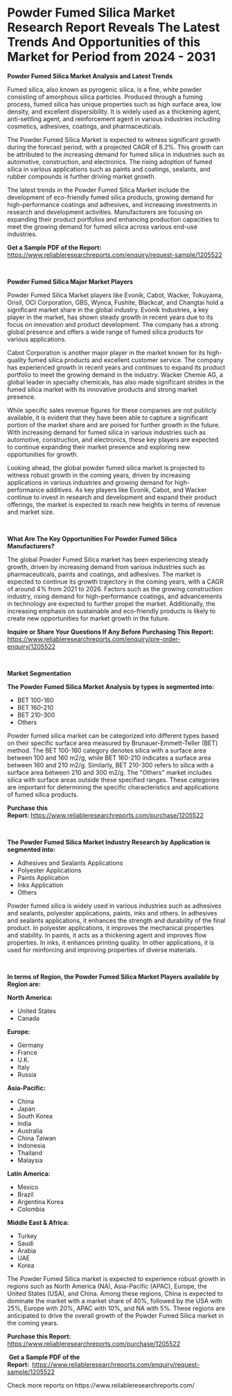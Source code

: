 <p><h1>Powder Fumed Silica Market Research Report Reveals The Latest Trends And Opportunities of this Market for Period from 2024 - 2031</h1></p><p><strong>Powder Fumed Silica Market Analysis and Latest Trends</strong></p>
<p><p>Fumed silica, also known as pyrogenic silica, is a fine, white powder consisting of amorphous silica particles. Produced through a fuming process, fumed silica has unique properties such as high surface area, low density, and excellent dispersibility. It is widely used as a thickening agent, anti-settling agent, and reinforcement agent in various industries including cosmetics, adhesives, coatings, and pharmaceuticals.</p><p>The Powder Fumed Silica Market is expected to witness significant growth during the forecast period, with a projected CAGR of 8.2%. This growth can be attributed to the increasing demand for fumed silica in industries such as automotive, construction, and electronics. The rising adoption of fumed silica in various applications such as paints and coatings, sealants, and rubber compounds is further driving market growth.</p><p>The latest trends in the Powder Fumed Silica Market include the development of eco-friendly fumed silica products, growing demand for high-performance coatings and adhesives, and increasing investments in research and development activities. Manufacturers are focusing on expanding their product portfolios and enhancing production capacities to meet the growing demand for fumed silica across various end-use industries.</p></p>
<p><strong>Get a Sample PDF of the Report:&nbsp;</strong> <a href="https://www.reliableresearchreports.com/enquiry/request-sample/1205522">https://www.reliableresearchreports.com/enquiry/request-sample/1205522</a></p>
<p>&nbsp;</p>
<p><strong>Powder Fumed Silica Major Market Players</strong></p>
<p><p>Powder Fumed Silica Market players like Evonik, Cabot, Wacker, Tokuyama, Orisil, OCI Corporation, GBS, Wynca, Fushite, Blackcat, and Changtai hold a significant market share in the global industry. Evonik Industries, a key player in the market, has shown steady growth in recent years due to its focus on innovation and product development. The company has a strong global presence and offers a wide range of fumed silica products for various applications.</p><p>Cabot Corporation is another major player in the market known for its high-quality fumed silica products and excellent customer service. The company has experienced growth in recent years and continues to expand its product portfolio to meet the growing demand in the industry. Wacker Chemie AG, a global leader in specialty chemicals, has also made significant strides in the fumed silica market with its innovative products and strong market presence.</p><p>While specific sales revenue figures for these companies are not publicly available, it is evident that they have been able to capture a significant portion of the market share and are poised for further growth in the future. With increasing demand for fumed silica in various industries such as automotive, construction, and electronics, these key players are expected to continue expanding their market presence and exploring new opportunities for growth.</p><p>Looking ahead, the global powder fumed silica market is projected to witness robust growth in the coming years, driven by increasing applications in various industries and growing demand for high-performance additives. As key players like Evonik, Cabot, and Wacker continue to invest in research and development and expand their product offerings, the market is expected to reach new heights in terms of revenue and market size.</p></p>
<p>&nbsp;</p>
<p><strong>What Are The Key Opportunities For Powder Fumed Silica Manufacturers?</strong></p>
<p><p>The global Powder Fumed Silica market has been experiencing steady growth, driven by increasing demand from various industries such as pharmaceuticals, paints and coatings, and adhesives. The market is expected to continue its growth trajectory in the coming years, with a CAGR of around 4% from 2021 to 2026. Factors such as the growing construction industry, rising demand for high-performance coatings, and advancements in technology are expected to further propel the market. Additionally, the increasing emphasis on sustainable and eco-friendly products is likely to create new opportunities for market growth in the future.</p></p>
<p><strong>Inquire or Share Your Questions If Any Before Purchasing This Report:</strong> <a href="https://www.reliableresearchreports.com/enquiry/pre-order-enquiry/1205522">https://www.reliableresearchreports.com/enquiry/pre-order-enquiry/1205522</a></p>
<p>&nbsp;</p>
<p><strong>Market Segmentation</strong></p>
<p><strong>The Powder Fumed Silica Market Analysis by types is segmented into:</strong></p>
<p><ul><li>BET 100-160</li><li>BET 160-210</li><li>BET 210-300</li><li>Others</li></ul></p>
<p><p>Powder fumed silica market can be categorized into different types based on their specific surface area measured by Brunauer-Emmett-Teller (BET) method. The BET 100-160 category denotes silica with a surface area between 100 and 160 m2/g, while BET 160-210 indicates a surface area between 160 and 210 m2/g. Similarly, BET 210-300 refers to silica with a surface area between 210 and 300 m2/g. The "Others" market includes silica with surface areas outside these specified ranges. These categories are important for determining the specific characteristics and applications of fumed silica products.</p></p>
<p><strong>Purchase this Report:&nbsp;</strong><a href="https://www.reliableresearchreports.com/purchase/1205522">https://www.reliableresearchreports.com/purchase/1205522</a></p>
<p>&nbsp;</p>
<p><strong>The Powder Fumed Silica Market Industry Research by Application is segmented into:</strong></p>
<p><ul><li>Adhesives and Sealants Applications</li><li>Polyester Applications</li><li>Paints Application</li><li>Inks Application</li><li>Others</li></ul></p>
<p><p>Powder fumed silica is widely used in various industries such as adhesives and sealants, polyester applications, paints, inks and others. In adhesives and sealants applications, it enhances the strength and durability of the final product. In polyester applications, it improves the mechanical properties and stability. In paints, it acts as a thickening agent and improves flow properties. In inks, it enhances printing quality. In other applications, it is used for reinforcing and improving properties of diverse materials.</p></p>
<p>&nbsp;</p>
<p><strong>In terms of Region, the Powder Fumed Silica Market Players available by Region are:</strong></p>
<p>
    <p> <strong> North America: </strong>
        <ul>
            <li>United States</li>
            <li>Canada</li>
        </ul>
        </p> 
    <p> <strong> Europe: </strong>
        <ul>
            <li>Germany</li>
            <li>France</li>
            <li>U.K.</li>
            <li>Italy</li>
            <li>Russia</li>
        </ul>
        </p> 
    <p> <strong> Asia-Pacific: </strong>
        <ul>
            <li>China</li>
            <li>Japan</li>
            <li>South Korea</li>
            <li>India</li>
            <li>Australia</li>
            <li>China Taiwan</li>
            <li>Indonesia</li>
            <li>Thailand</li>
            <li>Malaysia</li>
        </ul>
        </p> 
    <p> <strong> Latin America: </strong>
        <ul>
            <li>Mexico</li>
            <li>Brazil</li>
            <li>Argentina Korea</li>
            <li>Colombia</li>
        </ul>
        </p> 
    <p> <strong> Middle East & Africa: </strong>
        <ul>
            <li>Turkey</li>
            <li>Saudi</li>
            <li>Arabia</li>
            <li>UAE</li>
            <li>Korea</li>
        </ul>
    </p>
    </p>
<p><p>The Powder Fumed Silica market is expected to experience robust growth in regions such as North America (NA), Asia-Pacific (APAC), Europe, the United States (USA), and China. Among these regions, China is expected to dominate the market with a market share of 40%, followed by the USA with 25%, Europe with 20%, APAC with 10%, and NA with 5%. These regions are anticipated to drive the overall growth of the Powder Fumed Silica market in the coming years.</p></p>
<p><strong>Purchase this Report: </strong><a href="https://www.reliableresearchreports.com/purchase/1205522">https://www.reliableresearchreports.com/purchase/1205522</a></p>
<p>&nbsp;<strong>Get a Sample PDF of the Report:&nbsp;&nbsp;</strong><a href="https://www.reliableresearchreports.com/enquiry/request-sample/1205522">https://www.reliableresearchreports.com/enquiry/request-sample/1205522</a></p>
<p><strong></strong></p>
<p>Check more reports on https://www.reliableresearchreports.com/</p>